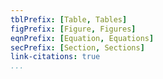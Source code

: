 ```yaml
---
tblPrefix: [Table, Tables]
figPrefix: [Figure, Figures]
eqnPrefix: [Equation, Equations]
secPrefix: [Section, Sections]
link-citations: true
...
```

